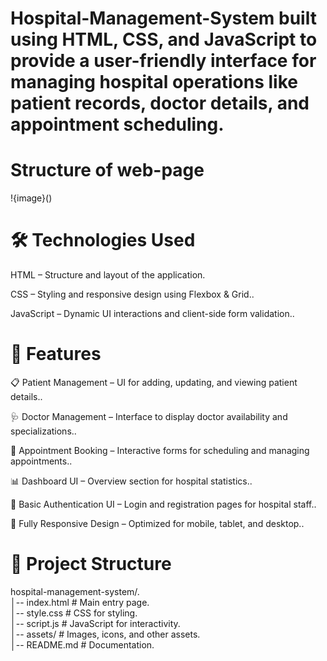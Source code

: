 # Hospital-Management-System built using HTML, CSS, and JavaScript to provide a user-friendly interface for managing hospital operations like patient records, doctor details, and appointment scheduling.

# Structure of web-page
!{image}()
# 🛠️ Technologies Used

HTML – Structure and layout of the application.<br>

CSS – Styling and responsive design using Flexbox & Grid..<br>

JavaScript – Dynamic UI interactions and client-side form validation..<br>


# 🚀 Features

📋 Patient Management – UI for adding, updating, and viewing patient details..<br>

🩺 Doctor Management – Interface to display doctor availability and specializations..<br>

📅 Appointment Booking – Interactive forms for scheduling and managing appointments..<br>

📊 Dashboard UI – Overview section for hospital statistics..<br>

🔐 Basic Authentication UI – Login and registration pages for hospital staff..<br>

🎨 Fully Responsive Design – Optimized for mobile, tablet, and desktop..<br>


# 📂 Project Structure

hospital-management-system/.<br>
│-- index.html # Main entry page.<br>
│-- style.css # CSS for styling.<br>
│-- script.js # JavaScript for interactivity.<br>
│-- assets/ # Images, icons, and other assets.<br>
│-- README.md # Documentation.<br>
